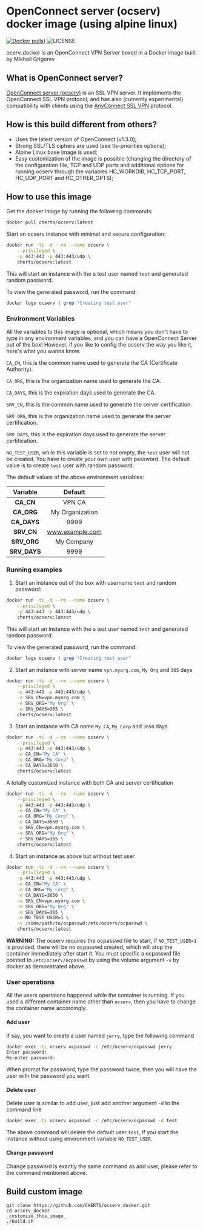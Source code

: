 # OpenConnect server (ocserv) docker image (using alpine linux)

[![Docker pulls)](https://img.shields.io/docker/pulls/cherts/ocserv.svg)](https://hub.docker.com/r/cherts/ocserv)
![LICENSE](https://img.shields.io/github/license/cherts/ocserv_docker)

ocerv_docker is an OpenConnect VPN Server boxed in a Docker image built by Mikhail Grigorev

## What is OpenConnect server?

[OpenConnect server (ocserv)](http://www.infradead.org/ocserv/) is an SSL VPN server. It implements the OpenConnect SSL VPN protocol, and has also (currently experimental) compatibility with clients using the [AnyConnect SSL VPN](http://www.cisco.com/c/en/us/support/security/anyconnect-vpn-client/tsd-products-support-series-home.html) protocol.

## How is this build different from others?

- Uses the latest version of OpenConnect (v1.3.0);
- Strong SSL/TLS ciphers are used (see tls-priorities options);
- Alpine Linux base image is used;
- Easy customization of the image is possible (changing the directory of the configuration file, TCP and UDP ports and additional options for running ocserv through the variables HC_WORKDIR, HC_TCP_PORT, HC_UDP_PORT and HC_OTHER_OPTS);

## How to use this image

Get the docker image by running the following commands:
```bash
docker pull cherts/ocserv:latest
```

Start an ocserv instance with minimal and secure configuration:

```bash
docker run -ti -d --rm --name ocserv \
	--privileged \
	-p 443:443 -p 443:443/udp \
	cherts/ocserv:latest
```

This will start an instance with the a test user named `test` and generated random password.

To view the generated password, run the command:
```bash
docker logs ocserv | grep "Creating test user"
```

### Environment Variables

All the variables to this image is optional, which means you don't have to type in any environment variables, and you can have a OpenConnect Server out of the box! However, if you like to config the ocserv the way you like it, here's what you wanna know.

`CA_CN`, this is the common name used to generate the CA (Certificate Authority).

`CA_ORG`, this is the organization name used to generate the CA.

`CA_DAYS`, this is the expiration days used to generate the CA.

`SRV_CN`, this is the common name used to generate the server certification.

`SRV_ORG`, this is the organization name used to generate the server certification.

`SRV_DAYS`, this is the expiration days used to generate the server certification.

`NO_TEST_USER`, while this variable is set to not empty, the `test` user will not be created. You have to create your own user with password. The default value is to create `test` user with random password.

The default values of the above environment variables:

|   Variable   |     Default     |
|:------------:|:---------------:|
|  **CA_CN**   |      VPN CA     |
|  **CA_ORG**  | My Organization |
| **CA_DAYS**  |       9999      |
|  **SRV_CN**  | www.example.com |
| **SRV_ORG**  |    My Company   |
| **SRV_DAYS** |       9999      |

### Running examples

1. Start an instance out of the box with username `test` and random password:

```bash
docker run -ti -d --rm --name ocserv \
    --privileged \
    -p 443:443 -p 443:443/udp \
    cherts/ocserv:latest                                                                                                                                               
```

This will start an instance with the a test user named `test` and generated random password.

To view the generated password, run the command:
```bash
docker logs ocserv | grep "Creating test user"
```

2. Start an instance with server name `vpn.myorg.com`, `My Org` and `365` days

```bash
docker run -ti -d --rm --name ocserv \
    --privileged \
    -p 443:443 -p 443:443/udp \
	-e SRV_CN=vpn.myorg.com \
	-e SRV_ORG="My Org" \
	-e SRV_DAYS=365 \
	cherts/ocserv:latest
```

3. Start an instance with CA name `My CA`, `My Corp` and `3650` days

```bash
docker run -ti -d --rm --name ocserv \
	--privileged \
	-p 443:443 -p 443:443/udp \
	-e CA_CN="My CA" \
	-e CA_ORG="My Corp" \
	-e CA_DAYS=3650 \
	cherts/ocserv:latest
```

A totally customized instance with both CA and server certification

```bash
docker run -ti -d --rm --name ocserv \
    --privileged \
    -p 443:443 -p 443:443/udp \
    -e CA_CN="My CA" \
    -e CA_ORG="My Corp" \
    -e CA_DAYS=3650 \
    -e SRV_CN=vpn.myorg.com \
    -e SRV_ORG="My Org" \
    -e SRV_DAYS=365 \
    cherts/ocserv:latest
```

4. Start an instance as above but without test user

```bash
docker run -ti -d --rm --name ocserv \
    --privileged \
    -p 443:443 -p 443:443/udp \
    -e CA_CN="My CA" \
    -e CA_ORG="My Corp" \
    -e CA_DAYS=3650 \
    -e SRV_CN=vpn.myorg.com \
    -e SRV_ORG="My Org" \
    -e SRV_DAYS=365 \
    -e NO_TEST_USER=1 \
    -v /some/path/to/ocpasswd:/etc/ocserv/ocpasswd \
    cherts/ocserv:latest
```

**WARNING:** The ocserv requires the ocpasswd file to start, if `NO_TEST_USER=1` is provided, there will be no ocpasswd created, which will stop the container immediately after start it. You must specific a ocpasswd file pointed to `/etc/ocserv/ocpasswd` by using the volume argument `-v` by docker as demonstrated above.

### User operations

All the users opertaions happened while the container is running. If you used a different container name other than `ocserv`, then you have to change the container name accordingly.

#### Add user

If say, you want to create a user named `jerry`, type the following command

```bash
docker exec -ti ocserv ocpasswd -c /etc/ocserv/ocpasswd jerry
Enter password:
Re-enter password:
```

When prompt for password, type the password twice, then you will have the user with the password you want.

#### Delete user

Delete user is similar to add user, just add another argument `-d` to the command line

```bash
docker exec -ti ocserv ocpasswd -c /etc/ocserv/ocpasswd -d test
```

The above command will delete the default user `test`, if you start the instance without using environment variable `NO_TEST_USER`.

#### Change password

Change password is exactly the same command as add user, please refer to the command mentioned above.

## Build custom image

```
git clone https://github.com/CHERTS/ocserv_docker.git
cd ocserv_docker
_customize_this_image_
./build.sh
```

